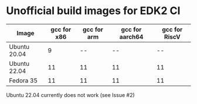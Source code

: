 # Unofficial build images for EDK2 CI


| Image        | gcc for x86 | gcc for arm | gcc for aarch64 | gcc for RiscV |
| ------------ | ----------- | ----------- | --------------- | ------------- |
| Ubuntu 20.04 |      9      |     --      |        --       |       --      |
| Ubuntu 22.04 |     11      |     11      |        11       |       11      |
| Fedora 35    |     11      |     11      |        11       |       11      |


Ubuntu 22.04 currently does not work (see Issue #2)
